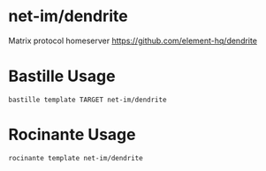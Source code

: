 # net-im/dendrite
Matrix protocol homeserver
https://github.com/element-hq/dendrite

# Bastille Usage
```shell
bastille template TARGET net-im/dendrite
```

# Rocinante Usage
```shell
rocinante template net-im/dendrite
```
